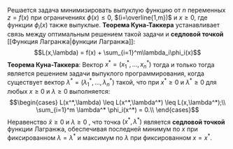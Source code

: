 Решается задача минимизировать выпуклую функцию от $n$ переменных $z = f(x)$ при ограничениях $\phi(x) \leq 0$, $(i=\overline{1,m})$ и $x \geq 0$, где функции $\phi_i(x)$ также выпуклые. **Теорема Куна-Таккера** устанавливает связь между оптимальным решением такой задачи и **седловой точкой** [[Функция Лагранжа|функции Лагранжа]]:$$L(x,\lambda) = f(x) + \sum_{i=1}^m\lambda_i\phi_i(x)$$**Теорема Куна-Таккера**:
Вектор $x^*=(x_1^*,...,x_n^*)$ тогда и только тогда является решением задачи выпуклого программирования, когда существует вектор $\lambda^*=(\lambda_1^*,...,\lambda_n^*)$ такой, что при $x^* \geq 0$ и $\lambda^* \geq 0$ для любых $x \geq 0$ и $\lambda \geq 0$ выполняется:$$\begin{cases}
L(x^*,\lambda) \leq L(x^*,\lambda^*) \leq L(x,\lambda^*);\\
\sum_{i=1}^m \lambda^* \phi_i(x^*) = 0.\\
\end{cases}$$Неравенство $\hat{x} \geq 0$ и $\lambda \geq 0$ , что точка $(x^*,\lambda^*)$ является **седловой точкой** функции Лагранжа, обеспечивая последней минимум по $x$ при фиксированном $\lambda = \lambda^*$ и максимум по $\lambda$ при фиксированном $x = x^*$.